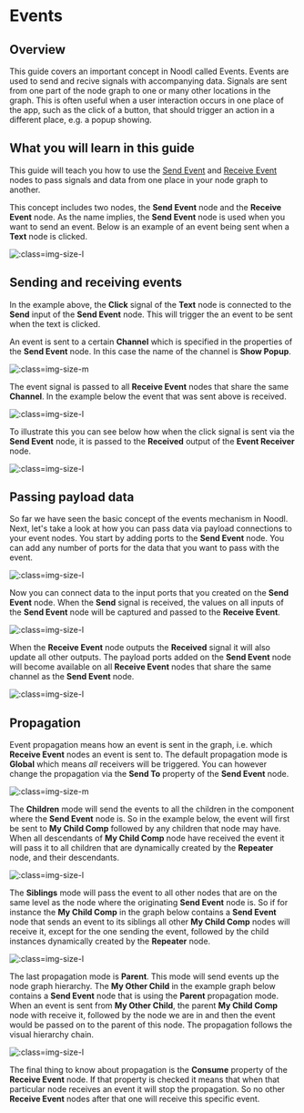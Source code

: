 # Events

## Overview
This guide covers an important concept in Noodl called Events. Events are used to send and recive signals with accompanying data. Signals are sent from one part of the node graph to one or many other locations in the graph. This is often useful when a user interaction occurs in one place of the app, such as the click of a button, that should trigger an action in a different place, e.g. a popup showing.

## What you will learn in this guide
This guide will teach you how to use the [Send Event](/nodes/events/send-event/) and [Receive Event](/nodes/events/receive-event/) nodes to pass signals and data from one place in your node graph to another.

This concept includes two nodes, the **Send Event** node and the **Receive Event** node. As the name implies, the **Send Event** node is used when you want to send an event. Below is an example of an event being sent when a **Text** node is clicked.

![](./send-event.png ':class=img-size-l')

## Sending and receiving events

In the example above, the **Click** signal of the **Text** node is connected to the **Send** input of the **Send Event** node. This will trigger the an event to be sent when the text is clicked.

An event is sent to a certain **Channel** which is specified in the properties of the **Send Event** node. In this case the name of the channel is **Show Popup**.

![](./channel-prop.png ':class=img-size-m')

The event signal is passed to all **Receive Event** nodes that share the same **Channel**. In the example below the event that was sent above is received.

![](./receive-event.png ':class=img-size-l')

To illustrate this you can see below how when the click signal is sent via the **Send Event** node, it is passed to the **Received** output of the **Event Receiver** node.

![](./events-demo.gif ':class=img-size-l')

## Passing payload data

So far we have seen the basic concept of the events mechanism in Noodl. Next, let's take a look at how you can pass data via payload connections to your event nodes. You start by adding ports to the **Send Event** node. You can add any number of ports for the data that you want to pass with the event.

![](./add-port.gif ':class=img-size-l')

Now you can connect data to the input ports that you created on the **Send Event** node. When the **Send** signal is received, the values on all inputs of the **Send Event** node will be captured and passed to the **Receive Event**.

![](./connect-to-port.png ':class=img-size-l')

When the **Receive Event** node outputs the **Received** signal it will also update all other outputs. The payload ports added on the **Send Event** node will become available on all **Receive Event** nodes that share the same channel as the **Send Event** node.

![](./receiver-outputs.png ':class=img-size-l')

## Propagation

Event propagation means how an event is sent in the graph, i.e. which **Receive Event** nodes an event is sent to. The default propagation mode is **Global** which means _all_ receivers will be triggered. You can however change the propagation via the **Send To** property of the **Send Event** node.

![](./send-to.png ':class=img-size-m')

The **Children** mode will send the events to all the children in the component where the **Send Event** node is. So in the example below, the event will first be sent to **My Child Comp** followed by any children that node may have. When all descendants of **My Child Comp** node have received the event it will pass it to all children that are dynamically created by the **Repeater** node, and their descendants.

![](./send-to-children.png ':class=img-size-l')

The **Siblings** mode will pass the event to all other nodes that are on the same level as the node where the originating **Send Event** node is. So if for instance the **My Child Comp** in the graph below contains a **Send Event** node that sends an event to its siblings all other **My Child Comp** nodes will receive it, except for the one sending the event, followed by the child instances dynamically created by the **Repeater** node.

![](./send-to-siblings.png ':class=img-size-l')

The last propagation mode is **Parent**. This mode will send events up the node graph hierarchy. The **My Other Child** in the example graph below contains a **Send Event** node that is using the **Parent** propagation mode. When an event is sent from **My Other Child**, the parent **My Child Comp** node with receive it, followed by the node we are in and then the event would be passed on to the parent of this node. The propagation follows the visual hierarchy chain.

![](./send-to-parent.png ':class=img-size-l')

The final thing to know about propagation is the **Consume** property of the **Receive Event** node. If that property is checked it means that when that particular node receives an event it will stop the propagation. So no other **Receive Event** nodes after that one will receive this specific event.
